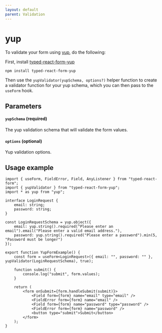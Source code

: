 ```yaml
---
layout: default
parent: Validation
---
```


# yup

To validate your form using [yup](https://www.npmjs.com/package/yup), do the following:

First, install [typed-react-form-yup](https://www.npmjs.com/package/typed-react-form-yup)

```
npm install typed-react-form-yup
```

Then use the `yupValidator(yupSchema, options?)` helper function to create a validator function for your yup schema, which you can then pass to the `useForm` hook.

## Parameters

#### `yupSchema` **(required)**

The yup validation schema that will validate the form values.

#### `options` **(optional)**

Yup validation options.

## Usage example

```tsx
import { useForm, FieldError, Field, AnyListener } from "typed-react-form";
import { yupValidator } from "typed-react-form-yup";
import * as yup from "yup";

interface LoginRequest {
    email: string;
    password: string;
}

const LoginRequestSchema = yup.object({
    email: yup.string().required("Please enter an email").email("Please enter a valid email address."),
    password: yup.string().required("Please enter a password").min(5, "Password must be longer")
});

export function YupFormExample() {
    const form = useForm<LoginRequest>({ email: "", password: "" }, yupValidator(LoginRequestSchema), true);

    function submit() {
        console.log("submit", form.values);
    }

    return (
        <form onSubmit={form.handleSubmit(submit)}>
            <Field form={form} name="email" type="email" />
            <FieldError form={form} name="email" />
            <Field form={form} name="password" type="password" />
            <FieldError form={form} name="password" />
            <button type="submit">Submit</button>
        </form>
    );
}
```

